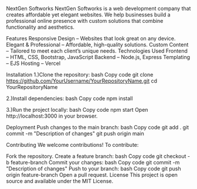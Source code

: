 NextGen Softworks
NextGen Softworks is a web development company that creates affordable yet elegant websites. We help businesses build a professional online presence with custom solutions that combine functionality and aesthetics.

Features
Responsive Design – Websites that look great on any device.
Elegant & Professional – Affordable, high-quality solutions.
Custom Content – Tailored to meet each client’s unique needs.
Technologies Used
Frontend – HTML, CSS, Bootstrap, JavaScript
Backend – Node.js, Express
Templating – EJS
Hosting – Vercel

Installation
1.)Clone the repository:
bash
Copy code
git clone https://github.com/YourUsername/YourRepositoryName.git
cd YourRepositoryName

2.)Install dependencies:
bash
Copy code
npm install

3.)Run the project locally:
bash
Copy code
npm start
Open http://localhost:3000 in your browser.



Deployment
Push changes to the main branch:
bash
Copy code
git add .
git commit -m "Description of changes"
git push origin main

Contributing
We welcome contributions! To contribute:

Fork the repository.
Create a feature branch:
bash
Copy code
git checkout -b feature-branch
Commit your changes:
bash
Copy code
git commit -m "Description of changes"
Push to your branch:
bash
Copy code
git push origin feature-branch
Open a pull request.
License
This project is open source and available under the MIT License.
